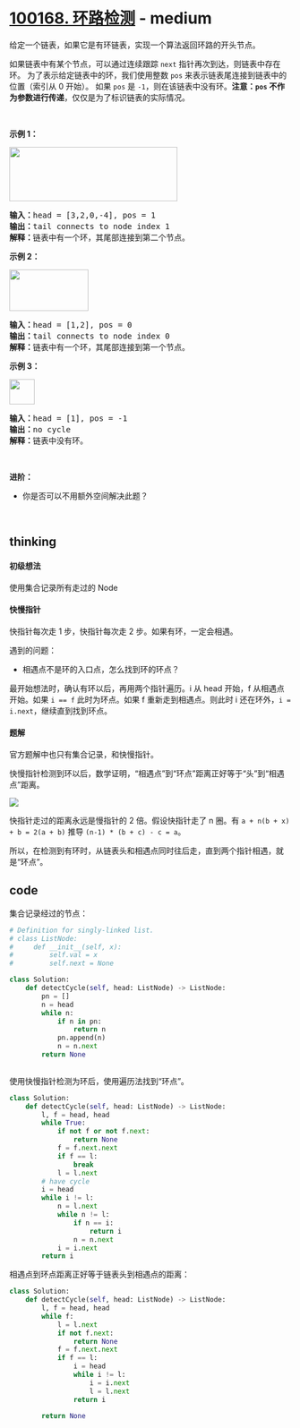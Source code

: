 # [100168. 环路检测](https://leetcode-cn.com/problems/linked-list-cycle-lcci/) - medium

<p>给定一个链表，如果它是有环链表，实现一个算法返回环路的开头节点。</p>

<p>如果链表中有某个节点，可以通过连续跟踪 <code>next</code> 指针再次到达，则链表中存在环。 为了表示给定链表中的环，我们使用整数 <code>pos</code> 来表示链表尾连接到链表中的位置（索引从 0 开始）。 如果 <code>pos</code> 是 <code>-1</code>，则在该链表中没有环。<strong>注意：<code>pos</code> 不作为参数进行传递</strong>，仅仅是为了标识链表的实际情况。</p>

<p> </p>

<p><strong>示例 1：</strong></p>

<p><img alt="" src="https://assets.leetcode-cn.com/aliyun-lc-upload/uploads/2018/12/07/circularlinkedlist.png" style="height: 97px; width: 300px;" /></p>

<pre>
<strong>输入：</strong>head = [3,2,0,-4], pos = 1
<strong>输出：</strong>tail connects to node index 1
<strong>解释：</strong>链表中有一个环，其尾部连接到第二个节点。
</pre>

<p><strong>示例 2：</strong></p>

<p><img alt="" src="https://assets.leetcode-cn.com/aliyun-lc-upload/uploads/2018/12/07/circularlinkedlist_test2.png" style="height: 74px; width: 141px;" /></p>

<pre>
<strong>输入：</strong>head = [1,2], pos = 0
<strong>输出：</strong>tail connects to node index 0
<strong>解释：</strong>链表中有一个环，其尾部连接到第一个节点。
</pre>

<p><strong>示例 3：</strong></p>

<p><img alt="" src="https://assets.leetcode-cn.com/aliyun-lc-upload/uploads/2018/12/07/circularlinkedlist_test3.png" style="height: 45px; width: 45px;" /></p>

<pre>
<strong>输入：</strong>head = [1], pos = -1
<strong>输出：</strong>no cycle
<strong>解释：</strong>链表中没有环。</pre>

<p> </p>

<p><strong>进阶：</strong></p>

<ul>
	<li>你是否可以不用额外空间解决此题？</li>
</ul>

<p> </p>


## thinking

#### 初级想法
使用集合记录所有走过的 Node

#### 快慢指针
快指针每次走 1 步，快指针每次走 2 步。如果有环，一定会相遇。

遇到的问题：
- 相遇点不是环的入口点，怎么找到环的环点？

最开始想法时，确认有环以后，再用两个指针遍历。i 从 head 开始，f 从相遇点开始。如果 `i == f` 此时为环点。如果 f 重新走到相遇点。则此时 i 还在环外，`i = i.next`，继续直到找到环点。

#### 题解

官方题解中也只有集合记录，和快慢指针。

快慢指针检测到环以后，数学证明，“相遇点”到“环点”距离正好等于“头”到“相遇点”距离。

![](https://pic.eirture.cn/pics/jindian_02.08.png)

快指针走过的距离永远是慢指针的 2 倍。假设快指针走了 n 圈。有 `a + n(b + x) + b = 2(a + b)`
推导 `(n-1) * (b + c) - c = a`。

所以，在检测到有环时，从链表头和相遇点同时往后走，直到两个指针相遇，就是“环点”。

## code

集合记录经过的节点：
```python
# Definition for singly-linked list.
# class ListNode:
#     def __init__(self, x):
#         self.val = x
#         self.next = None

class Solution:
    def detectCycle(self, head: ListNode) -> ListNode:
        pn = []
        n = head
        while n:
            if n in pn:
                return n
            pn.append(n)
            n = n.next
        return None
            
```

使用快慢指针检测为环后，使用遍历法找到“环点”。

```python
class Solution:
    def detectCycle(self, head: ListNode) -> ListNode:
        l, f = head, head
        while True:
            if not f or not f.next:
                return None
            f = f.next.next
            if f == l:
                break
            l = l.next
        # have cycle
        i = head
        while i != l:
            n = l.next
            while n != l:
                if n == i:
                    return i
                n = n.next
            i = i.next
        return i

```

相遇点到环点距离正好等于链表头到相遇点的距离：

```python
class Solution:
    def detectCycle(self, head: ListNode) -> ListNode:
        l, f = head, head
        while f:
            l = l.next
            if not f.next:
                return None
            f = f.next.next
            if f == l:
                i = head
                while i != l:
                    i = i.next
                    l = l.next
                return i

        return None
        
```
